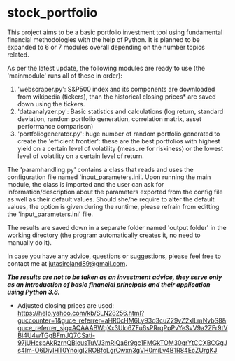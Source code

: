 # stock_portfolio

This project aims to be a basic portfolio investment tool using fundamental financial methodologies with the help of Python.
It is planned to be expanded to 6 or 7 modules overall depending on the number topics related.

As per the latest update, the following modules are ready to use (the 'mainmodule' runs all of these in order):
1. 'webscraper.py': S&P500 index and its components are downloaded from wikipedia (tickers), than the historical closing prices* are saved down using the tickers.
2. 'dataanalyzer.py': Basic statistics and calculations (log return, standard deviation, random portfolio generation, correlation matrix, asset performance comparison)
3. 'portfoliogenerator.py': huge number of random portfolio generated to create the 'efficient frontier': these are the best portfolios with highest yield on a certain level of volatility (measure for riskiness) or the lowest level of volatility on a certain level of return.

The 'paramhandling.py' contains a class that reads and uses the configuration file named 'input_parameters.ini'.
Upon running the main module, the class is imported and the user can ask for information/description about the parameters exported from the config file as well as their default values. Should she/he require to alter the default values, the option is given during the runtime, please refrain from editting the 'input_parameters.ini' file. 

The results are saved down in a separate folder named 'output folder' in the working directory (the program automatically creates it, no need to manually do it).

In case you have any advice, questions or suggestions, please feel free to contact me at jutasiroland89@gmail.com.

***The results are not to be taken as an investment advice, they serve only as an introduction of basic financial principals and their application using Python 3.8.***

* Adjusted closing prices are used: https://help.yahoo.com/kb/SLN28256.html?guccounter=1&guce_referrer=aHR0cHM6Ly93d3cuZ29vZ2xlLmNvbS8&guce_referrer_sig=AQAAABWqXx3Ulo6ZFu6sPRrqPpPvYeSvV9a2ZFr9tVBi4U4wTGgBFmJQ7CSati-97jUHcspAkRzrnQBiousTuVJ3mRiQa6r9gc1FMGkTOM30qrYtCCXBCGgJs4Im-O6DiyIHT0YnojgI2ROBfoLgrCwxn3gVH0miLv4B1R84EcZUrgKJ
